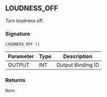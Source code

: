 ## LOUDNESS\_OFF
 
Turn loudness off.


### Signature

`LOUDNESS_OFF ()`


| Parameter | Type | Description       |
| --------- | ---- | ----------------- |
| OUTPUT    | INT  | Output Binding ID |


### Returns

`None`